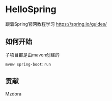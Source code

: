# HelloSpring
跟着Spring官网教程学习 https://spring.io/guides/

## 如何开始
子项目都是由maven创建的
```
mvnw spring-boot:run
```

## 贡献
Mzdora
